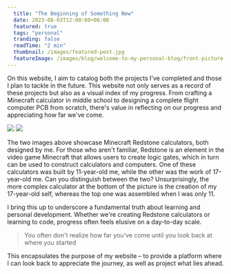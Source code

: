 ```yaml
---
  title: "The Beginning of Something New"
  date: 2023-08-03T12:00:00+06:00
  featured: true
  tags: "personal"
  tranding: false
  readTime: "2 min"
  thumbnail: /images/featured-post.jpg
  featureImage: /images/blog/welcome-to-my-personal-blog/front-picture.png
---
```


On this website, I aim to catalog both the projects I've completed and those I plan to tackle in the future. This website not only serves as a record of these projects but also as a visual index of my progress. From crafting a Minecraft calculator in middle school to designing a complete flight computer PCB from scratch, there's value in reflecting on our progress and appreciating how far we've come.


![](/images/blog/welcome-to-my-personal-blog/MC-snip-old.png) ![](/images/blog/welcome-to-my-personal-blog/MC-snip-new.png)

The two images above showcase Minecraft Redstone calculators, both designed by me. For those who aren't familiar, Redstone is an element in the video game Minecraft that allows users to create logic gates, which in turn can be used to construct calculators and computers. One of these calculators was built by 11-year-old me, while the other was the work of 17-year-old me. Can you distinguish between the two? Unsurprisingly, the more complex calculator at the bottom of the picture is the creation of my 17-year-old self, whereas the top one was assembled when I was only 11.

I bring this up to underscore a fundamental truth about learning and personal development. Whether we're creating Redstone calculators or learning to code, progress often feels elusive on a day-to-day scale.

> You often don't realize how far you've come until you look back at where you started

This encapsulates the purpose of my website – to provide a platform where I can look back to appreciate the journey, as well as project what lies ahead.